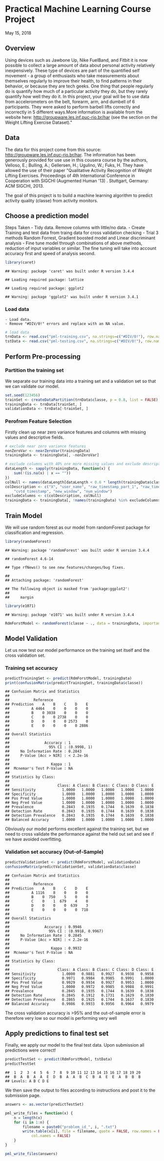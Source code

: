 Practical Machine Learning Course Project
================
May 15, 2018

Overview
--------

Using devices such as Jawbone Up, Nike FuelBand, and Fitbit it is now possible to collect a large amount of data about personal activity relatively inexpensively. These type of devices are part of the quantified self movement - a group of enthusiasts who take measurements about themselves regularly to improve their health, to find patterns in their behavior, or because they are tech geeks. One thing that people regularly do is quantify how much of a particular activity they do, but they rarely quantify how well they do it. In this project, your goal will be to use data from accelerometers on the belt, forearm, arm, and dumbell of 6 participants. They were asked to perform barbell lifts correctly and incorrectly in 5 different ways.More information is available from the website here: <http://groupware.les.inf.puc-rio.br/har> (see the section on the Weight Lifting Exercise Dataset)."

Data
----

The data for this project come from this source: <http://groupware.les.inf.puc-rio.br/har>. The information has been generously provided for use use in this cousera course by the authors, Velloso, E.; Bulling, A.; Gellersen, H.; Ugulino, W.; Fuks, H. They have allowed the use of their paper "Qualitative Activity Recognition of Weight Lifting Exercises. Proceedings of 4th International Conference in Cooperation with SIGCHI (Augmented Human '13) . Stuttgart, Germany: ACM SIGCHI, 2013.

The goal of this project is to build a machine learning algorithm to predict activity quality (classe) from activity monitors.

Choose a prediction model
-------------------------

Steps Taken - Tidy data. Remove columns with little/no data. - Create Training and test data from traing data for cross validation checking - Trial 3 methods Random Forrest, Gradient boosted model and Linear discriminant analysis - Fine tune model through combinations of above methods, reduction of input variables or similar. The fine tuning will take into account accuracy first and speed of analysis second.

``` r
library(caret)
```

    ## Warning: package 'caret' was built under R version 3.4.4

    ## Loading required package: lattice

    ## Loading required package: ggplot2

    ## Warning: package 'ggplot2' was built under R version 3.4.1

### Load data

    - Load data.
    - Remove "#DIV/0!" errors and replace with an NA value.

``` r
# load data
trnData <- read.csv("pml-training.csv", na.strings=c("#DIV/0!"), row.names = 1)
tstData <- read.csv("pml-testing.csv", na.strings=c("#DIV/0!"), row.names = 1)
```

Perform Pre-processing
----------------------

### Partition the training set

We separate our training data into a training set and a validation set so that we can validate our model.

``` r
set.seed(123456)
trainSet <- createDataPartition(trnData$classe, p = 0.8, list = FALSE)
trainingData <- trnData[trainSet, ]
validationData <- trnData[-trainSet, ]
```

### Perofrom Feature Selection

Firstly clean up near zero variance features and columns with missing values and descriptive fields.

``` r
# exclude near zero variance features
nonZeroVar <- nearZeroVar(trainingData)
trainingData <- trainingData[, -nonZeroVar]

# exclude columns with 40% ore more missing values and exclude descriptive columns like name etc
dataLength <- sapply(trainingData, function(x) {
    sum(!(is.na(x) | x == ""))
})
colNull <- names(dataLength[dataLength < 0.6 * length(trainingData$classe)])
colDescription <- c("X", "user_name", "raw_timestamp_part_1", "raw_timestamp_part_2", 
    "cvtd_timestamp", "new_window", "num_window")
excludeColumns <- c(colDescription, colNull)
trainingData <- trainingData[, !names(trainingData) %in% excludeColumns]
```

Train Model
-----------

We will use random forest as our model from randomForest package for classification and regression.

``` r
library(randomForest)
```

    ## Warning: package 'randomForest' was built under R version 3.4.4

    ## randomForest 4.6-14

    ## Type rfNews() to see new features/changes/bug fixes.

    ## 
    ## Attaching package: 'randomForest'

    ## The following object is masked from 'package:ggplot2':
    ## 
    ##     margin

``` r
library(e1071)
```

    ## Warning: package 'e1071' was built under R version 3.4.4

``` r
RdmForstModel <- randomForest(classe ~ ., data = trainingData, importance = TRUE, ntrees = 10)
```

Model Validation
----------------

Let us now test our model performance on the training set itself and the cross validation set.

### Training set accuracy

``` r
predictTrainingSet <- predict(RdmForstModel, trainingData)
print(confusionMatrix(predictTrainingSet, trainingData$classe))
```

    ## Confusion Matrix and Statistics
    ## 
    ##           Reference
    ## Prediction    A    B    C    D    E
    ##          A 4464    0    0    0    0
    ##          B    0 3038    0    0    0
    ##          C    0    0 2738    0    0
    ##          D    0    0    0 2573    0
    ##          E    0    0    0    0 2886
    ## 
    ## Overall Statistics
    ##                                      
    ##                Accuracy : 1          
    ##                  95% CI : (0.9998, 1)
    ##     No Information Rate : 0.2843     
    ##     P-Value [Acc > NIR] : < 2.2e-16  
    ##                                      
    ##                   Kappa : 1          
    ##  Mcnemar's Test P-Value : NA         
    ## 
    ## Statistics by Class:
    ## 
    ##                      Class: A Class: B Class: C Class: D Class: E
    ## Sensitivity            1.0000   1.0000   1.0000   1.0000   1.0000
    ## Specificity            1.0000   1.0000   1.0000   1.0000   1.0000
    ## Pos Pred Value         1.0000   1.0000   1.0000   1.0000   1.0000
    ## Neg Pred Value         1.0000   1.0000   1.0000   1.0000   1.0000
    ## Prevalence             0.2843   0.1935   0.1744   0.1639   0.1838
    ## Detection Rate         0.2843   0.1935   0.1744   0.1639   0.1838
    ## Detection Prevalence   0.2843   0.1935   0.1744   0.1639   0.1838
    ## Balanced Accuracy      1.0000   1.0000   1.0000   1.0000   1.0000

Obviously our model performs excellent against the training set, but we need to cross validate the performance against the held out set and see if we have avoided overfitting.

### Validation set accuracy (Out-of-Sample)

``` r
predictValidationSet <- predict(RdmForstModel, validationData)
confusionMatrix(predictValidationSet, validationData$classe)
```

    ## Confusion Matrix and Statistics
    ## 
    ##           Reference
    ## Prediction    A    B    C    D    E
    ##          A 1116    8    0    0    0
    ##          B    0  750    5    0    0
    ##          C    0    1  679    4    0
    ##          D    0    0    0  639    3
    ##          E    0    0    0    0  718
    ## 
    ## Overall Statistics
    ##                                           
    ##                Accuracy : 0.9946          
    ##                  95% CI : (0.9918, 0.9967)
    ##     No Information Rate : 0.2845          
    ##     P-Value [Acc > NIR] : < 2.2e-16       
    ##                                           
    ##                   Kappa : 0.9932          
    ##  Mcnemar's Test P-Value : NA              
    ## 
    ## Statistics by Class:
    ## 
    ##                      Class: A Class: B Class: C Class: D Class: E
    ## Sensitivity            1.0000   0.9881   0.9927   0.9938   0.9958
    ## Specificity            0.9971   0.9984   0.9985   0.9991   1.0000
    ## Pos Pred Value         0.9929   0.9934   0.9927   0.9953   1.0000
    ## Neg Pred Value         1.0000   0.9972   0.9985   0.9988   0.9991
    ## Prevalence             0.2845   0.1935   0.1744   0.1639   0.1838
    ## Detection Rate         0.2845   0.1912   0.1731   0.1629   0.1830
    ## Detection Prevalence   0.2865   0.1925   0.1744   0.1637   0.1830
    ## Balanced Accuracy      0.9986   0.9933   0.9956   0.9964   0.9979

The cross validation accuracy is &gt;95% and the out-of-sample error is therefore very low so our model is performing very well

Apply predictions to final test set
-----------------------------------

Finally, we apply our model to the final test data. Upon submission all predictions were correct!

``` r
predictTestSet <- predict(RdmForstModel, tstData)
predictTestSet
```

    ##  1  2  3  4  5  6  7  8  9 10 11 12 13 14 15 16 17 18 19 20 
    ##  B  A  B  A  A  E  D  B  A  A  B  C  B  A  E  E  A  B  B  B 
    ## Levels: A B C D E

We then save the output to files according to instructions and post it to the submission page.

``` r
answers <- as.vector(predictTestSet)

pml_write_files = function(x) {
    n = length(x)
    for (i in 1:n) {
        filename = paste0("problem_id_", i, ".txt")
        write.table(x[i], file = filename, quote = FALSE, row.names = FALSE, 
            col.names = FALSE)
    }
}

pml_write_files(answers)
```
